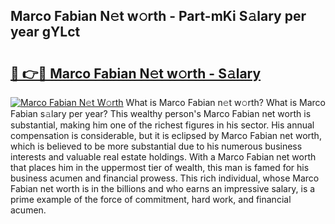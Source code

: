 ## Marco Fabian N𝚎t w𝚘rth - Part-mKi S𝚊lary per year gYLct

# <h2><a href="http://gc2wa9.nevu.top/?p=Marco+Fabian">🔗 👉🔴 Marco Fabian N𝚎t w𝚘rth - S𝚊lary</a></h2>

[![Marco Fabian N𝚎t W𝚘rth](https://i.imgur.com/Oavwk0R.jpeg)](http://gc2wa9.nevu.top/?p=Marco+Fabian)
What is Marco Fabian n𝚎t w𝚘rth? What is Marco Fabian s𝚊lary per year?
This wealthy person's Marco Fabian net worth is substantial, making him one of the richest figures in his sector. His annual compensation is considerable, but it is eclipsed by Marco Fabian net worth, which is believed to be more substantial due to his numerous business interests and valuable real estate holdings. With a Marco Fabian net worth that places him in the uppermost tier of wealth, this man is famed for his business acumen and financial prowess. This rich individual, whose Marco Fabian net worth is in the billions and who earns an impressive salary, is a prime example of the force of commitment, hard work, and financial acumen.
